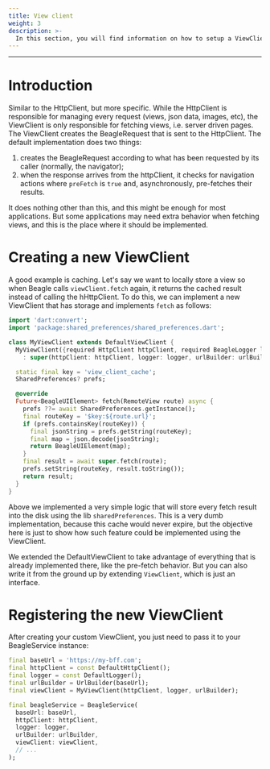 ```yaml
---
title: View client
weight: 3
description: >-
  In this section, you will find information on how to setup a ViewClient in Beagle Flutter.
---
```


---

# Introduction
Similar to the HttpClient, but more specific. While the HttpClient is responsible for managing every request (views, json data, images, etc), the ViewClient is only responsible for fetching views, i.e. server driven pages.
The ViewClient creates the BeagleRequest that is sent to the HttpClient. The default implementation does two things:
1. creates the BeagleRequest according to what has been requested by its caller (normally, the navigator);
2. when the response arrives from the httpClient, it checks for navigation actions where `preFetch` is `true` and, asynchronously, pre-fetches their results.

It does nothing other than this, and this might be enough for most applications. But some applications may need extra behavior when fetching views, and this is the place where it should be implemented.

# Creating a new ViewClient

A good example is caching. Let's say we want to locally store a view so when Beagle calls `viewClient.fetch` again, it returns the cached result instead of calling the hHttpClient. To do this, we can implement a new ViewClient that has storage and implements `fetch` as follows:

```dart
import 'dart:convert';
import 'package:shared_preferences/shared_preferences.dart';

class MyViewClient extends DefaultViewClient {
  MyViewClient({required HttpClient httpClient, required BeagleLogger logger, required UrlBuilder urlBuilder})
    : super(httpClient: httpClient, logger: logger, urlBuilder: urlBuilder);

  static final key = 'view_client_cache';
  SharedPreferences? prefs;

  @override
  Future<BeagleUIElement> fetch(RemoteView route) async {
    prefs ??= await SharedPreferences.getInstance();
    final routeKey = '$key:${route.url}';
    if (prefs.containsKey(routeKey)) {
      final jsonString = prefs.getString(routeKey);
      final map = json.decode(jsonString);
      return BeagleUIElement(map);
    }
    final result = await super.fetch(route);
    prefs.setString(routeKey, result.toString());
    return result;
  }
}
```

Above we implemented a very simple logic that will store every fetch result into the disk using the lib `sharedPreferences`. This is a very dumb implementation, because this cache would never expire, but the objective here is just to show how such feature could be implemented using the ViewClient.

We extended the DefaultViewClient to take advantage of everything that is already implemented there, like the pre-fetch behavior. But you can also write it from the ground up by extending `ViewClient`, which is just an interface.

# Registering the new ViewClient
After creating your custom ViewClient, you just need to pass it to your BeagleService instance:

```dart
final baseUrl = 'https://my-bff.com';
final httpClient = const DefaultHttpClient();
final logger = const DefaultLogger();
final urlBuilder = UrlBuilder(baseUrl);
final viewClient = MyViewClient(httpClient, logger, urlBuilder);

final beagleService = BeagleService(
  baseUrl: baseUrl,
  httpClient: httpClient,
  logger: logger,
  urlBuilder: urlBuilder,
  viewClient: viewClient,
  // ...
);
```
